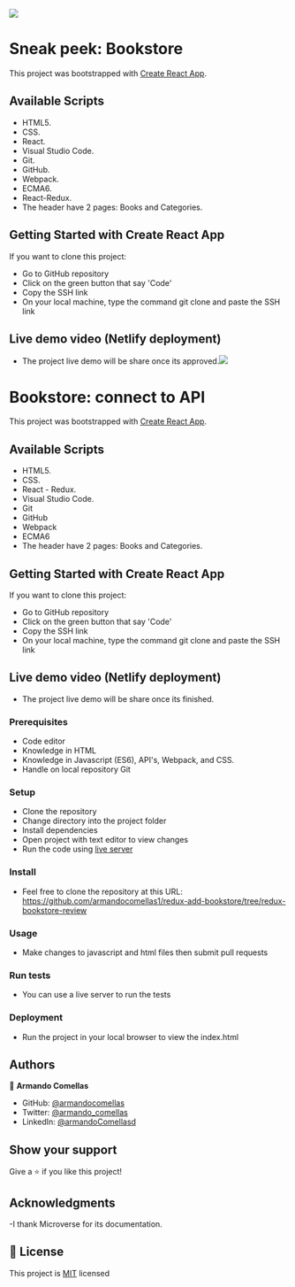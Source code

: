 ![](https://img.shields.io/badge/Microverse-blueviolet)
# Sneak peek: Bookstore

This project was bootstrapped with [Create React App](https://github.com/facebook/create-react-app).

## Available Scripts

- HTML5.
- CSS.
- React.
- Visual Studio Code.
- Git.
- GitHub.
- Webpack.
- ECMA6.
- React-Redux.
- The header have 2 pages: Books and Categories.

## Getting Started with Create React App

If you want to clone this project:
- Go to GitHub repository
- Click on the green button that say 'Code'
- Copy the SSH link
- On your local machine, type the command git clone and paste the SSH link

## Live demo video (Netlify deployment)
- The project live demo will be share once its approved.![](https://img.shields.io/badge/Microverse-blueviolet)

# Bookstore: connect to API

This project was bootstrapped with [Create React App](https://github.com/facebook/create-react-app).

## Available Scripts

- HTML5.
- CSS.
- React - Redux.
- Visual Studio Code.
- Git
- GitHub
- Webpack
- ECMA6
- The header have 2 pages: Books and Categories.

## Getting Started with Create React App

If you want to clone this project:
- Go to GitHub repository
- Click on the green button that say 'Code'
- Copy the SSH link
- On your local machine, type the command git clone and paste the SSH link

## Live demo video (Netlify deployment)

- The project live demo will be share once its finished.

### Prerequisites
- Code editor
- Knowledge in HTML
- Knowledge in Javascript (ES6), API's, Webpack, and CSS.
- Handle on local repository Git

### Setup
- Clone the repository
- Change directory into the project folder
- Install dependencies
- Open project with text editor to view changes
- Run the code using [live server](https://www.google.com/search?client=safari&rls=en&q=live+server&ie=UTF-8&oe=UTF-8)

### Install
- Feel free to clone the repository at this URL: https://github.com/armandocomellas1/redux-add-bookstore/tree/redux-bookstore-review

### Usage
- Make changes to javascript and html files then submit pull requests

### Run tests
- You can use a live server to run the tests

### Deployment
- Run the project in your local browser to view the index.html

## Authors

👤 **Armando Comellas**

- GitHub: [@armandocomellas](https://github.com/armandocomellas1)
- Twitter: [@armando_comellas](https://twitter.com/armando_comellas)
- LinkedIn: [@armandoComellasd](https://www.linkedin.com/in/armando-comellas-mayo-a8a8b8b6/)

## Show your support

Give a ⭐️ if you like this project!

## Acknowledgments

-I thank Microverse for its documentation.

## 📝 License

This project is [MIT](./MIT.md) licensed